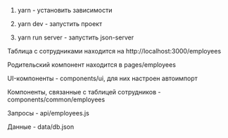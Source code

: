 1. yarn - установить зависимости

2. yarn dev - запустить проект

3. yarn run server - запустить json-server

Таблица с сотрудниками находится на http://localhost:3000/employees

Родительский компонент находится в pages/employees

UI-компоненты - components/ui, для них настроен автоимпорт

Компоненты, связанные с таблицей сотрудников - components/common/employees

Запросы - api/employees.js

Данные - data/db.json
